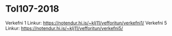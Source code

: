 # Tol107-2018

Verkefni 1 Linkur: https://notendur.hi.is/~klj11/vefforitun/verkefni1/
Verkefni 5 Linkur: https://notendur.hi.is/~klj11/vefforitun/verkefni5/
